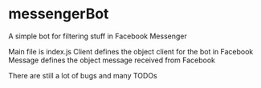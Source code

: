 # messengerBot

A simple bot for filtering stuff in Facebook Messenger


Main file is index.js
Client defines the object client for the bot in Facebook
Message defines the object message received from Facebook

There are still a lot of bugs and many TODOs
